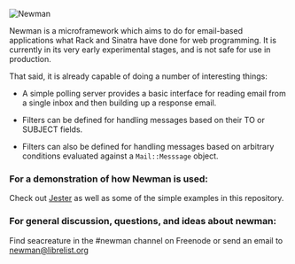 ![Newman](http://i.imgur.com/92bZB.jpg)

Newman is a microframework which aims to do for email-based 
applications what Rack and Sinatra have done for web programming. It is
currently in its very early experimental stages, and is not safe for use in
production. 

That said, it is already capable of doing a number of interesting things:

* A simple polling server provides a basic interface for
  reading email from a single inbox and then building up a response email.

* Filters can be defined for handling messages based on their TO or
  SUBJECT fields.

* Filters can also be defined for handling messages based on arbitrary
  conditions evaluated against a `Mail::Messsage` object.

### For a demonstration of how Newman is used:

Check out [Jester](http://github.com/mendicant-university/jester) as well as some of the
simple examples in this repository.

### For general discussion, questions, and ideas about newman:

Find seacreature in the #newman channel on Freenode or send an email to newman@librelist.org

